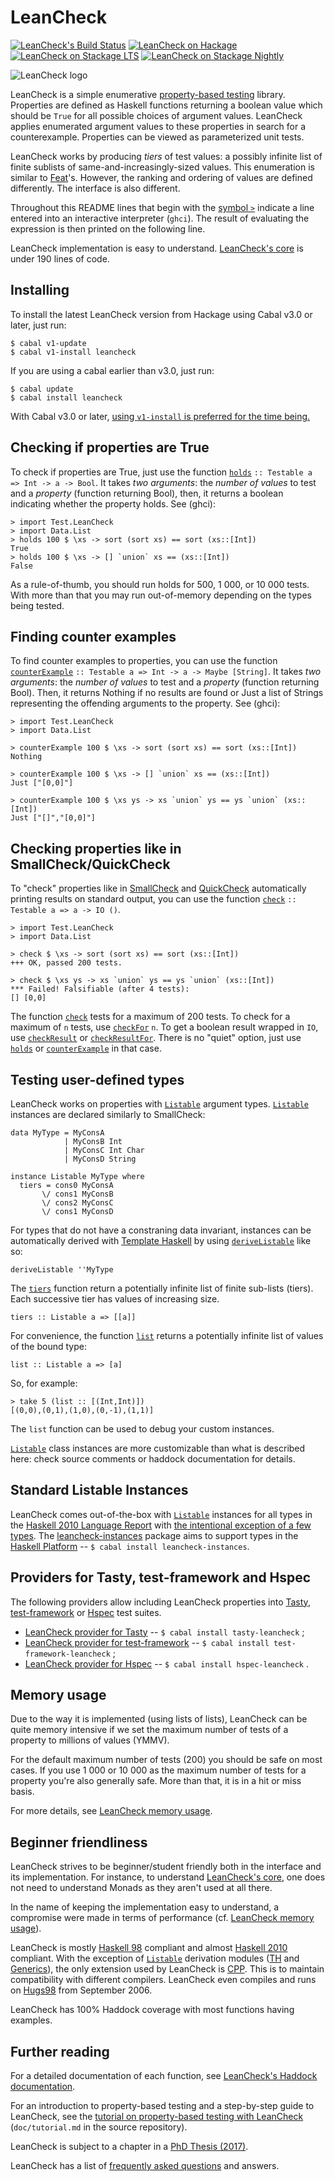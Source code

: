 LeanCheck
=========

[![LeanCheck's Build Status][build-status]][build-log]
[![LeanCheck on Hackage][hackage-version]][leancheck-on-hackage]
[![LeanCheck on Stackage LTS][stackage-lts-badge]][leancheck-on-stackage-lts]
[![LeanCheck on Stackage Nightly][stackage-nightly-badge]][leancheck-on-stackage-nightly]

![LeanCheck logo][leancheck-logo]

LeanCheck is a simple enumerative [property-based testing] library.  Properties
are defined as Haskell functions returning a boolean value which should be
`True` for all possible choices of argument values.    LeanCheck applies
enumerated argument values to these properties in search for a counterexample.
Properties can be viewed as parameterized unit tests.

LeanCheck works by producing *tiers* of test values: a possibly infinite list
of finite sublists of same-and-increasingly-sized values.  This enumeration is
similar to [Feat]'s.  However, the ranking and ordering of values are defined
differently.  The interface is also different.

Throughout this README lines that begin with the [symbol `>`] indicate a line
entered into an interactive interpreter (`ghci`).  The result of evaluating the
expression is then printed on the following line.

LeanCheck implementation is easy to understand.
[LeanCheck's core] is under 190 lines of code.


Installing
----------

To install the latest LeanCheck version from Hackage using Cabal v3.0 or later, just run:

	$ cabal v1-update
	$ cabal v1-install leancheck

If you are using a cabal earlier than v3.0, just run:

	$ cabal update
	$ cabal install leancheck

With Cabal v3.0 or later,
[using `v1-install` is preferred for the time being.](https://github.com/haskell/cabal/issues/7373)


Checking if properties are True
-------------------------------

To check if properties are True,
just use the function [`holds`] `:: Testable a => Int -> a -> Bool`.
It takes _two arguments_:
the _number of values_ to test
and a _property_ (function returning Bool),
then, it returns a boolean indicating whether the property holds.
See (ghci):

	> import Test.LeanCheck
	> import Data.List
	> holds 100 $ \xs -> sort (sort xs) == sort (xs::[Int])
	True
	> holds 100 $ \xs -> [] `union` xs == (xs::[Int])
	False

As a rule-of-thumb, you should run holds for 500, 1 000, or 10 000 tests.
With more than that you may run out-of-memory depending on the types being
tested.


Finding counter examples
------------------------

To find counter examples to properties,
you can use the function [`counterExample`] `:: Testable a => Int -> a -> Maybe [String]`.
It takes _two arguments_:
the _number of values_ to test
and a _property_ (function returning Bool).
Then, it returns Nothing if no results are found or Just a list of Strings
representing the offending arguments to the property.
See (ghci):

	> import Test.LeanCheck
	> import Data.List

	> counterExample 100 $ \xs -> sort (sort xs) == sort (xs::[Int])
	Nothing

	> counterExample 100 $ \xs -> [] `union` xs == (xs::[Int])
	Just ["[0,0]"]

	> counterExample 100 $ \xs ys -> xs `union` ys == ys `union` (xs::[Int])
	Just ["[]","[0,0]"]


Checking properties like in SmallCheck/QuickCheck
-------------------------------------------------

To "check" properties like in [SmallCheck] and [QuickCheck]
automatically printing results on standard output,
you can use the function [`check`] `:: Testable a => a -> IO ()`.

	> import Test.LeanCheck
	> import Data.List

	> check $ \xs -> sort (sort xs) == sort (xs::[Int])
	+++ OK, passed 200 tests.

	> check $ \xs ys -> xs `union` ys == ys `union` (xs::[Int])
	*** Failed! Falsifiable (after 4 tests):
	[] [0,0]

The function [`check`] tests for a maximum of 200 tests.
To check for a maximum of `n` tests, use [`checkFor`] `n`.
To get a boolean result wrapped in `IO`, use [`checkResult`] or [`checkResultFor`].
There is no "quiet" option, just use [`holds`] or [`counterExample`] in that case.


Testing user-defined types
--------------------------

LeanCheck works on properties with [`Listable`] argument types.
[`Listable`] instances are declared similarly to SmallCheck:

	data MyType = MyConsA
	            | MyConsB Int
	            | MyConsC Int Char
	            | MyConsD String

	instance Listable MyType where
	  tiers = cons0 MyConsA
	       \/ cons1 MyConsB
	       \/ cons2 MyConsC
	       \/ cons1 MyConsD

For types that do not have a constraning data invariant, instances can be
automatically derived with [Template Haskell] by using [`deriveListable`] like
so:

	deriveListable ''MyType

The [`tiers`] function return a potentially infinite list of finite sub-lists
(tiers).  Each successive tier has values of increasing size.

	tiers :: Listable a => [[a]]

For convenience, the function [`list`] returns a potentially infinite list
of values of the bound type:

	list :: Listable a => [a]

So, for example:

	> take 5 (list :: [(Int,Int)])
	[(0,0),(0,1),(1,0),(0,-1),(1,1)]

The `list` function can be used to debug your custom instances.

[`Listable`] class instances are more customizable than what is described here:
check source comments or haddock documentation for details.


Standard Listable Instances
---------------------------

LeanCheck comes out-of-the-box with [`Listable`] instances for all types in the
[Haskell 2010 Language Report] with [the intentional exception of a few types].
The [leancheck-instances] package aims to support types in the
[Haskell Platform] -- `$ cabal install leancheck-instances`.


Providers for Tasty, test-framework and Hspec
---------------------------------------------

The following providers allow including LeanCheck properties into
[Tasty], [test-framework] or [Hspec] test suites.

* [LeanCheck provider for Tasty]
  -- `$ cabal install tasty-leancheck` ;
* [LeanCheck provider for test-framework]
  -- `$ cabal install test-framework-leancheck` ;
* [LeanCheck provider for Hspec]
  -- `$ cabal install hspec-leancheck` .


Memory usage
------------

Due to the way it is implemented (using lists of lists), LeanCheck can be quite
memory intensive if we set the maximum number of tests of a property to
millions of values (YMMV).

For the default maximum number of tests (200) you should be safe on most cases.
If you use 1 000 or 10 000 as the maximum number of tests for a property you're
also generally safe.  More than that, it is in a hit or miss basis.

For more details, see [LeanCheck memory usage].


Beginner friendliness
---------------------

LeanCheck strives to be beginner/student friendly both in the interface and its
implementation.  For instance, to understand [LeanCheck's core], one does not
need to understand Monads as they aren't used at all there.

In the name of keeping the implementation easy to understand,
a compromise were made in terms of performance
(cf. [LeanCheck memory usage]).

LeanCheck is mostly [Haskell 98] compliant and almost [Haskell 2010] compliant.
With the exception of [`Listable`] derivation modules ([TH] and [Generics]),
the only extension used by LeanCheck is [CPP].  This is to maintain
compatibility with different compilers.  LeanCheck even compiles and runs on
[Hugs98] from September 2006.

LeanCheck has 100% Haddock coverage with most functions having examples.


Further reading
---------------

For a detailed documentation of each function, see
[LeanCheck's Haddock documentation].

For an introduction to property-based testing
and a step-by-step guide to LeanCheck, see the
[tutorial on property-based testing with LeanCheck]
\(`doc/tutorial.md` in the source repository).

LeanCheck is subject to a chapter in a [PhD Thesis (2017)].

LeanCheck has a list of [frequently asked questions] and answers.

[LeanCheck's Haddock documentation]: https://hackage.haskell.org/package/leancheck/docs/Test-LeanCheck.html
[tutorial on property-based testing with LeanCheck]: https://github.com/rudymatela/leancheck/blob/master/doc/tutorial.md
[LeanCheck memory usage]: https://github.com/rudymatela/leancheck/blob/master/doc/memory-usage.md
[frequently asked questions]: https://github.com/rudymatela/leancheck/blob/master/doc/faq.md

[`Listable`]:       https://hackage.haskell.org/package/leancheck/docs/Test-LeanCheck.html#t:Listable
[`holds`]:          https://hackage.haskell.org/package/leancheck/docs/Test-LeanCheck.html#v:holds
[`counterExample`]: https://hackage.haskell.org/package/leancheck/docs/Test-LeanCheck.html#v:counterExample
[`check`]:          https://hackage.haskell.org/package/leancheck/docs/Test-LeanCheck.html#v:check
[`checkFor`]:       https://hackage.haskell.org/package/leancheck/docs/Test-LeanCheck.html#v:checkFor
[`checkResult`]:    https://hackage.haskell.org/package/leancheck/docs/Test-LeanCheck.html#v:checkResult
[`checkResultFor`]: https://hackage.haskell.org/package/leancheck/docs/Test-LeanCheck.html#v:checkResultFor
[`tiers`]:          https://hackage.haskell.org/package/leancheck/docs/Test-LeanCheck.html#v:tiers
[`list`]:           https://hackage.haskell.org/package/leancheck/docs/Test-LeanCheck.html#v:list
[`deriveListable`]: https://hackage.haskell.org/package/leancheck/docs/Test-LeanCheck.html#v:deriveListable
[LeanCheck's core]: https://github.com/rudymatela/leancheck/blob/master/src/Test/LeanCheck/Core.hs

[property-based testing]: https://github.com/rudymatela/leancheck/blob/master/doc/tutorial.md
[Feat]: https://hackage.haskell.org/package/testing-feat
[SmallCheck]: https://hackage.haskell.org/package/smallcheck
[QuickCheck]: https://hackage.haskell.org/package/QuickCheck
[PhD Thesis (2017)]: https://matela.com.br/paper/rudy-phd-thesis-2017.pdf

[symbol `>`]: https://www.haskell.org/haddock/doc/html/ch03s08.html#idm140354810780208
[Template Haskell]: https://wiki.haskell.org/Template_Haskell

[Tasty]:          https://github.com/feuerbach/tasty#readme
[test-framework]: https://haskell.github.io/test-framework/
[Hspec]:          https://hspec.github.io/
[LeanCheck provider for Tasty]:          https://hackage.haskell.org/package/tasty-leancheck
[LeanCheck provider for test-framework]: https://hackage.haskell.org/package/test-framework-leancheck
[LeanCheck provider for Hspec]:          https://hackage.haskell.org/package/hspec-leancheck
[leancheck-instances]:                   https://hackage.haskell.org/package/leancheck-instances
[the intentional exception of a few types]: https://hackage.haskell.org/package/leancheck/docs/Test-LeanCheck-Basic.html
[Haskell 2010 Language Report]:          https://www.haskell.org/onlinereport/haskell2010/
[Haskell 2010]:                          https://www.haskell.org/onlinereport/haskell2010/
[Haskell 98]:                            https://www.haskell.org/onlinereport/
[Haskell Platform]:                      https://www.haskell.org/platform/
[Hugs98]:                                https://www.haskell.org/hugs/
[TH]:  https://downloads.haskell.org/~ghc/latest/docs/html/users_guide/glasgow_exts.html#template-haskell
[CPP]: https://downloads.haskell.org/~ghc/latest/docs/html/users_guide/phases.html#extension-CPP
[Generics]: https://hackage.haskell.org/package/base/docs/GHC-Generics.html

[leancheck-logo]: https://github.com/rudymatela/leancheck/raw/master/doc/leancheck.svg?sanitize=true

[build-log]:    https://github.com/rudymatela/leancheck/actions/workflows/build.yml
[build-status]: https://github.com/rudymatela/leancheck/actions/workflows/build.yml/badge.svg
[hackage-version]: https://img.shields.io/hackage/v/leancheck.svg
[leancheck-on-hackage]: https://hackage.haskell.org/package/leancheck
[stackage-lts-badge]:            https://stackage.org/package/leancheck/badge/lts
[stackage-nightly-badge]:        https://stackage.org/package/leancheck/badge/nightly
[leancheck-on-stackage]:         https://stackage.org/package/leancheck
[leancheck-on-stackage-lts]:     https://stackage.org/lts/package/leancheck
[leancheck-on-stackage-nightly]: https://stackage.org/nightly/package/leancheck
